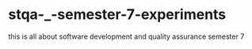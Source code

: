 # stqa-_-semester-7-experiments
this is all about software development and quality assurance semester 7
